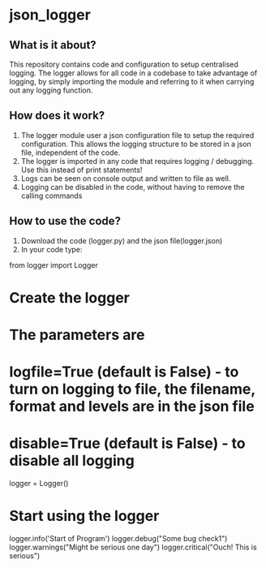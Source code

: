 # json_logger
What is it about?
----------------
This repository contains code and configuration to setup centralised logging. The logger allows for all code in a codebase to take advantage of logging, by simply importing the module and referring to it when carrying out any logging function.

How does it work?
-----------------
1.  The logger module user a json configuration file to setup the required configuration. This allows the logging structure to be stored in a json file, independent of the code.
2. The logger is imported in any code that requires logging / debugging. Use this instead of print statements!
3. Logs can be seen on console output and written to file as well.
4. Logging can be disabled in the code, without having to remove the calling commands

How to use the code?
--------------------
1. Download the code (logger.py) and the json file(logger.json)
2. In your code type:

from logger import Logger

# Create the logger 
# The parameters are 
# logfile=True (default is False) - to turn on logging to file, the filename, format and levels are in the json file
# disable=True (default is False) - to disable all logging
logger = Logger() 

# Start using the logger
logger.info('Start of Program')
logger.debug("Some bug check1")
logger.warnings("Might be serious one day")
logger.critical("Ouch! This is serious")

